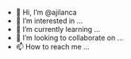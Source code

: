 - 👋 Hi, I’m @ajilanca
- 👀 I’m interested in ...
- 🌱 I’m currently learning ...
- 💞️ I’m looking to collaborate on ...
- 📫 How to reach me ...

<!---
ajilanca/ajilanca is a ✨ special ✨ repository because its `README.md` (this file) appears on your GitHub profile.
You can click the Preview link to take a look at your changes.
--->
